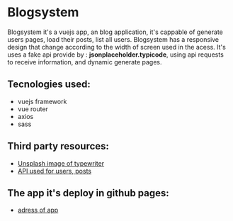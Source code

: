 # Blogsystem 

Blogsystem it's a vuejs app, an blog application, it's cappable of generate users pages, load their posts, list all users. Blogsystem has a responsive design that change according to the width of screen used in the acess. It's uses a fake api provide by : **jsonplaceholder.typicode**,  using api requests to receive information, and dynamic generate pages.

## Tecnologies used:

* vuejs framework
* vue router
* axios
* sass

## Third party resources:

* [Unsplash image of typewriter](http://unsplash.com/)
* [API used for users, posts](https://jsonplaceholder.typicode.com/)

## The app it's deploy in github pages:

* [adress of app](https://lucasrr94.github.io/blogsystem/)